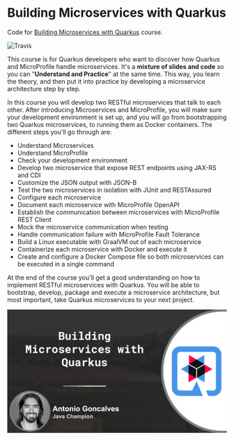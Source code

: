 # Building Microservices with Quarkus

Code for [Building Microservices with Quarkus](https://agoncal.teachable.com/p/course-building-microservices-with-quarkus) course.

![Travis](https://travis-ci.org/agoncal/agoncal-course-quarkus-microservices.svg?branch=master)

This course is for Quarkus developers who want to discover how Quarkus and MicroProfile handle microservices. It's a **mixture of slides and code** so you
can "**Understand and Practice**" at the same time. This way, you learn the theory, and then put it into practice by developing a microservice architecture step
by step.

In this course you will develop two RESTful microservices that talk to each other. After introducing Microservices and MicroProfile, you will make sure your
development environment is set up, and you will go from bootstrapping two Quarkus microservices, to running them as Docker containers. The different steps
you'll go through are:

* Understand Microservices
* Understand MicroProfile
* Check your development environment
* Develop two microservice that expose REST endpoints using JAX-RS and CDI
* Customize the JSON output with JSON-B
* Test the two microservices in isolation with JUnit and RESTAssured
* Configure each microservice
* Document each microservice with MicroProfile OpenAPI
* Establish the communication between microservices with MicroProfile REST Client
* Mock the microservice communication when testing
* Handle communication failure with MicroProfile Fault Tolerance
* Build a Linux executable with GraalVM out of each microservice
* Containerize each microservice with Docker and execute it
* Create and configure a Docker Compose file so both microservices can be executed in a single command

At the end of the course you'll get a good understanding on how to implement RESTful microservices with Quarkus. You will be able to bootstrap, develop, package
and execute a microservice architecture, but most important, take Quarkus microservices to your next project.

[![Building Microservices with Quarkus](https://raw.githubusercontent.com/agoncal/agoncal-course-quarkus-microservices/master/cover.png)](https://agoncal.teachable.com/p/course-building-microservices-with-quarkus)
